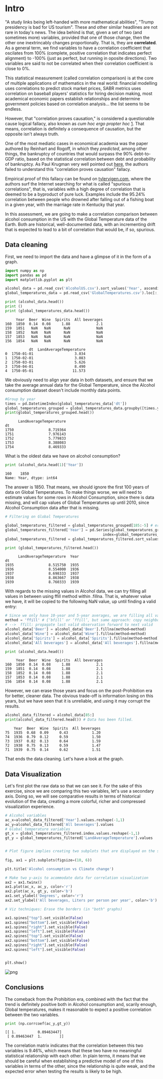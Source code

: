 
# Intro
"A study links being left-handed with more mathematical abilities", "Trump presidency is bad for US tourism". These and other similar headlines are not rare in today's news. The idea behind is that, given a set of two (and sometimes more) variables, provided that one of those change, then the other one inextrincably changes proportionally. That is, they are __correlated__. As a general term, we find variables to have a correlation coefficient that oscilates from 100% (complete, positive correlation that indicates perfect alignment) to -100% (just as perfect, but running in oposite directions). Two variables are said to not be correlated when their correlation coefficient is close to 0%.

This statistical measurement (called correlation comparison) is at the core of multiple applications of mathematics in the real world: financial modelling uses correlations to predict stock market prices, SABR metrics uses correlation on baseball players' statistics for hiring decision making, most academical economic papers establish relationships and determine government policies based on correlation analysis... the list seems to be endless.

However, that "correlation proves causation," is considered a questionable cause logical fallacy, also known as _cum hoc ergo propter hoc_ [1](https://en.wikipedia.org/wiki/Correlation_does_not_imply_causation). That means, correlation is definitely a consequence of causation, but the opposite isn't always truth. 

One of the most mediatic cases in economical academia was the paper authored by Reinhart and Rogoff, in which they _predicted_, among other things, the bankruptcy of countries that would surpass the 90% debt-to-GDP ratio, based on the statistical correlation between debt and probability of bankruptcy. As Paul Krugman very well pointed out [here](https://krugman.blogs.nytimes.com/2013/04/16/reinhart-rogoff-continued/?_r=0), the authors failed to understand this "correlation proves causation" fallacy.

Empirical proof of this fallacy can be found on [tylervigen.com](http://www.tylervigen.com/spurious-correlations), where the authors surf the Internet searching for what is called "spurious correlations", that is, variables with a high degree of correlation that is deemed to be a byproduct of pure luck. Examples include the 95.24% correlation between people who drowned after falling out of a fishing boat in a given year, with the marriage rate in Kentucky that year.

In this assessment, we are going to make a correlation comparison between alcohol consumption in the US with the Global Temperature data of the Earth. Both are historical, well-documented data, with an incrementing drift that is expected to lead to a bit of correlation that would be, if so, spurious.

## Data cleaning
First, we need to import the data and have a glimpse of it in the form of a graph.


```python
import numpy as np
import pandas as pd
import matplotlib.pyplot as plt

alcohol_data = pd.read_csv('AlcoholUS.csv').sort_values('Year', ascending=True)
global_temperatures_data = pd.read_csv('GlobalTemperatures.csv').loc[:,'dt':'LandAverageTemperature']

print (alcohol_data.head())
print ()
print (global_temperatures_data.head())


```

         Year  Beer  Wine  Spirits  All beverages
    160  1850  0.14  0.08     1.88            2.1
    159  1851   NaN   NaN      NaN            NaN
    158  1852   NaN   NaN      NaN            NaN
    157  1853   NaN   NaN      NaN            NaN
    156  1854   NaN   NaN      NaN            NaN
    
               dt  LandAverageTemperature
    0  1750-01-01                   3.034
    1  1750-02-01                   3.083
    2  1750-03-01                   5.626
    3  1750-04-01                   8.490
    4  1750-05-01                  11.573


We obviously need to align year data in both datasets, and ensure that we take the average annual data for the Global Temperature, since the Alcohol consumption dataset doesn't include monthly data points.


```python
#Group by year
times = pd.DatetimeIndex(global_temperatures_data['dt'])
global_temperatures_grouped = global_temperatures_data.groupby([times.year]).mean()  # Average by year
print(global_temperatures_grouped.head())


```

          LandAverageTemperature
    dt                          
    1750                8.719364
    1751                7.976143
    1752                5.779833
    1753                8.388083
    1754                8.469333


What is the oldest data we have on alcohol consumption?


```python
print (alcohol_data.head(1)['Year'])
```

    160    1850
    Name: Year, dtype: int64


The answer is 1850. That means, we should ignore the first 100 years of data on Global Temperatures. To make things worse, we will need to estimate values for some rows in Alcohol Consumption, since there is data missing, and will cap values of Global Temperatures up until 2010, since Alcohol Consumption data after that is missing.


```python
# Filtering on Global Temperatures

global_temperatures_filtered = global_temperatures_grouped[185:-5] # erase the first 100 and the last 5 (1935 - 2010)
global_temperatures_filtered['Year'] = pd.Series(global_temperatures_grouped['LandAverageTemperature'].index,
                                             index=global_temperatures_grouped.index)
global_temperatures_filtered = global_temperatures_filtered.sort_values('Year', ascending=True)

print (global_temperatures_filtered.head())

```

          LandAverageTemperature  Year
    dt                                
    1935                8.515750  1935
    1936                8.554000  1936
    1937                8.698333  1937
    1938                8.863667  1938
    1939                8.760333  1939




With regards to the missing values in Alcohol data, we can try filling all values in between using ffill method within .fillna. That is, whatever value we have, it will be copied to the following NaN value, up until finding a valid entry:


```python
# Since we only have 10-year and 5-year averages, we are filling all values in between with this values.
method = 'ffill' # {‘bfill’ or ‘ffill’, but same approach: copy neighbour's value} 
# -->  ffill: propagate last valid observation forward to next valid
alcohol_data['Beer'] = alcohol_data['Beer'].fillna(method=method)
alcohol_data['Wine'] = alcohol_data['Wine'].fillna(method=method)
alcohol_data['Spirits'] = alcohol_data['Spirits'].fillna(method=method)
alcohol_data['All beverages'] = alcohol_data['All beverages'].fillna(method=method)

print (alcohol_data.head())
```

         Year  Beer  Wine  Spirits  All beverages
    160  1850  0.14  0.08     1.88            2.1
    159  1851  0.14  0.08     1.88            2.1
    158  1852  0.14  0.08     1.88            2.1
    157  1853  0.14  0.08     1.88            2.1
    156  1854  0.14  0.08     1.88            2.1


However, we can erase those years and focus on the post-Prohibition era for better, cleaner data. The obvious trade-off is information losing on this years, but we have seen that it is unreliable, and using it may corrupt the results.


```python
alcohol_data_filtered = alcohol_data[85:]
print(alcohol_data_filtered.head()) # Data has been filled.
```

        Year  Beer  Wine  Spirits  All beverages
    75  1935  0.68  0.09     0.43           1.20
    74  1936  0.79  0.12     0.59           1.50
    73  1937  0.82  0.13     0.64           1.59
    72  1938  0.75  0.13     0.59           1.47
    71  1939  0.75  0.14     0.62           1.51


That ends the data cleaning. Let's have a look at the graph.

## Data Visualization

Let's first plot the raw data so that we can see it.
For the sake of this exercise, since we are comparing this two variables, let's use a secondary axis. Doing so, we will see comparative results in terms of historical evolution of the data, creating a more colorful, richer and compressed visualization experience.





```python
# Alcohol variables
ac_x=alcohol_data_filtered['Year'].values.reshape(-1,1)
ac_y=alcohol_data_filtered['All beverages'].values
# Global temperature variables
gt_x = global_temperatures_filtered.index.values.reshape(-1,1)
gt_y = global_temperatures_filtered['LandAverageTemperature'].values


# Plot figure implies creating two subplots that are displayed on the same figure.
  
fig, ax1 = plt.subplots(figsize=(10, 6))

plt.title('Alcohol consumption vs Climate change')

# Make two y-axis to acommodate data for correlation visualization
ax2 = ax1.twinx()
ax1.plot(ac_x, ac_y, color='r')
ax2.plot(ac_x, gt_y, color='b')
ax1.set_ylabel('Degrees', color='r')
ax2.set_ylabel('All beverages, Liters per person per year', color='b')

# Viz techniques: Erase the borders (in "both" graphs)

ax1.spines["top"].set_visible(False)    
ax1.spines["bottom"].set_visible(False)    
ax1.spines["right"].set_visible(False)    
ax1.spines["left"].set_visible(False)
ax2.spines["top"].set_visible(False)    
ax2.spines["bottom"].set_visible(False)    
ax2.spines["right"].set_visible(False)    
ax2.spines["left"].set_visible(False)


plt.show()


```


![png](output_16_0.png)


## Conclusions
The comeback from the Prohibition era, combined with the fact that the trend is definitely positive both in Alcohol consumption and, scarily enough, Global temperatures, makes it reasonable to expect a positive correlation between the two variables.


```python
print (np.corrcoef(ac_y,gt_y))
```

    [[ 1.          0.09463447]
     [ 0.09463447  1.        ]]


The correlation matrix indicates that the correlation between this two variables is 9.46%, which means that these two have no meaningful statistical relationship with each other. In plain terms, it means that we should be careful when establishing a predictive model of one of this variables in terms of the other, since the relationship is quite weak, and the expected error when testing the results is likely to be high.
